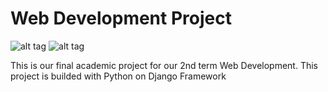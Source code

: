 # Web Development Project
![alt tag](https://img.shields.io/badge/build-passing-brightgreen.jpg) ![alt tag](https://img.shields.io/badge/coverage-50%25-yellow.jpg)

This is our final academic project for our 2nd term Web Development. This project is builded with Python on Django Framework
